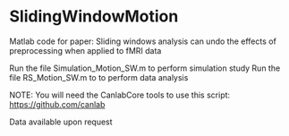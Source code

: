 # SlidingWindowMotion
Matlab code for paper: Sliding windows analysis can undo the effects of preprocessing when applied to fMRI data

Run the file Simulation_Motion_SW.m to perform simulation study
Run the file RS_Motion_SW.m to to perform data analysis

NOTE: You will need the CanlabCore tools to use this script: https://github.com/canlab

Data available upon request
